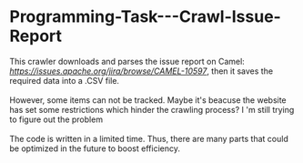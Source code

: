 # Programming-Task---Crawl-Issue-Report
This crawler downloads and parses the issue report on Camel: *https://issues.apache.org/jira/browse/CAMEL-10597*, then it saves the required data into a .CSV file.<br><br>
However, some items can not be tracked. Maybe it's beacuse the website has set some restrictions which hinder the crawling process? I 'm still trying to figure out the problem<br><br>
The code is written in a limited time. Thus, there are many parts that could be optimized in the future to boost efficiency.<br><br>

